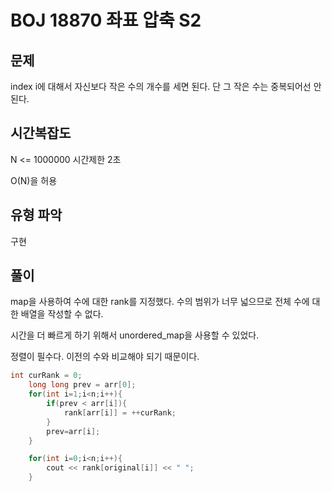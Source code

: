 # BOJ 18870 좌표 압축 S2

## 문제

index i에 대해서 자신보다 작은 수의 개수를 세면 된다. 단 그 작은 수는 중복되어선 안된다.


## 시간복잡도

N <= 1000000
시간제한 2초

O(N)을 허용

## 유형 파악

구현

## 풀이

map을 사용하여 수에 대한 rank를 지정했다. 수의 범위가 너무 넓으므로 전체 수에 대한 배열을 작성할 수 없다.

시간을 더 빠르게 하기 위해서 unordered_map을 사용할 수 있었다.

정렬이 필수다. 이전의 수와 비교해야 되기 때문이다.

```cpp
int curRank = 0;
    long long prev = arr[0];
    for(int i=1;i<n;i++){
        if(prev < arr[i]){
            rank[arr[i]] = ++curRank;
        }
        prev=arr[i];
    }

    for(int i=0;i<n;i++){
        cout << rank[original[i]] << " ";
    }
```

